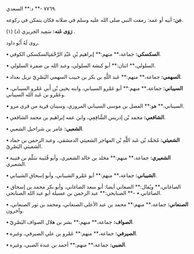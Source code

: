 ٧٧٦٩ -** د:** السعدي.

**عن:** أبيه أو عمه: رمقت النبي صلى الله عليه وسلم في صلاته فكان يتمكن في ركوعه.

**رَوَى عَنه:** سَعِيد الجريري (د) (١) .

روى لَهُ أَبُو داود.

**• السكسكي:** جماعة،** منهم:** إبراهيم بْنِ عَبْدِ الرَّحْمَنِالسكسكي الكوفي.

• السلولي،** اثنان:** أبو كبشة السلولي، وعبد الله بن ضمرة السلولي.

**• السهمي:** جماعة،** منهم:** عَبد اللَّهِ بن بكر بن حبيب السهمي البَصْرِيّ نزيل بغداد.

**• السيباني:** جماعة،** منهم:** أبو عَمْرو السيباني، وابنه يحيى بْن أَبي عَمْرو السيباني، وعَمْرو بن عَبد الله السيباني.

• السيناني،** هو:** الفضل بن موسى السيناني المروزي، وسينان قرية من قرى مرو.

**• الشافعي:** محمد بْن إدريس الشَّافِعِي، وابن عمه إبراهيم بن محمد الشافعي.

**• الشعبي:** عامر بن شراحيل الشعبي.

**• الشعيثي:** مُحَمَّد بْن عَبد اللَّهِ بْن المهاجر الشعيثي الدمشقي، وعبد الرحمن بن حماد الشعيثي البَصْرِيّ.

**• الشعيري:** جماعة،** منهم:** مخلد بن خالد الشعيري، وأبو قُتَيبة سَلْم بن قتيبة الشعيري.

**• الشيباني:** جماعة،** منهم:** أبو عَمْرو الشيباني، وأبو إسحاق الشيباني.

• الصاغاني،** ويُقال:** الصغاني أيضا: أبو سعد الصاغاني، وأبو بكر محمد بن إسحاق الصاغاني.• -** الصنابحي:** عبد الرحمن بن عسيلة أبو عبد الله الصنابحي.

**• الصنعاني:** جماعة،** منهم:** محمد بن عبد الأعلى الصنعاني، ومحمد بن ثور الصنعاني، وآخرون.

**• الصواف:** جماعة،** منهم:** بشر بن هلال الصواف البَصْرِيّ.

**• الصيرفي:** جماعة،** منهم:** عَمْرو بن علي الصيرفي، وغيره.

**• الضبي:** جماعة،** منهم:** أحمد بن عبدة الضبي، وغيره.